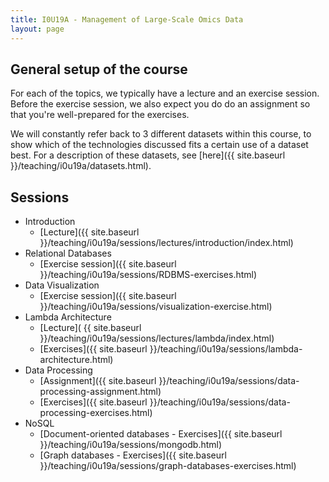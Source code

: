 ```yaml
---
title: I0U19A - Management of Large-Scale Omics Data
layout: page
---
```

## General setup of the course

For each of the topics, we typically have a lecture and an exercise session. Before the exercise session, we also expect you do do an assignment so that you're well-prepared for the exercises.

We will constantly refer back to 3 different datasets within this course, to show which of the technologies discussed fits a certain use of a dataset best. For a description of these datasets, see [here]({{ site.baseurl }}/teaching/i0u19a/datasets.html).

## Sessions
* Introduction
  * [Lecture]({{ site.baseurl }}/teaching/i0u19a/sessions/lectures/introduction/index.html)
* Relational Databases
  * [Exercise session]({{ site.baseurl }}/teaching/i0u19a/sessions/RDBMS-exercises.html)
* Data Visualization
  * [Exercise session]({{ site.baseurl }}/teaching/i0u19a/sessions/visualization-exercise.html)
* Lambda Architecture
  * [Lecture]( {{ site.baseurl }}/teaching/i0u19a/sessions/lectures/lambda/index.html)
  * [Exercises]({{ site.baseurl }}/teaching/i0u19a/sessions/lambda-architecture.html)
* Data Processing
  * [Assignment]({{ site.baseurl }}/teaching/i0u19a/sessions/data-processing-assignment.html)
  * [Exercises]({{ site.baseurl }}/teaching/i0u19a/sessions/data-processing-exercises.html)
* NoSQL
  * [Document-oriented databases - Exercises]({{ site.baseurl }}/teaching/i0u19a/sessions/mongodb.html)
  * [Graph databases - Exercises]({{ site.baseurl }}/teaching/i0u19a/sessions/graph-databases-exercises.html)
